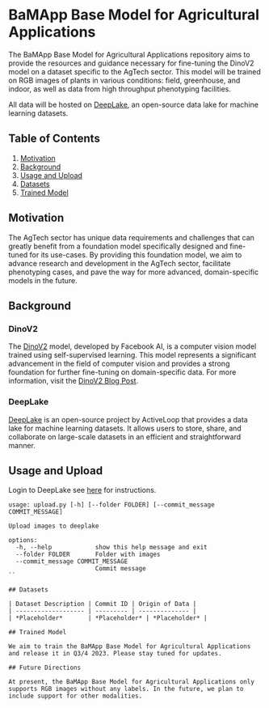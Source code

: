 # BaMApp Base Model for Agricultural Applications

The BaMApp Base Model for Agricultural Applications repository aims to provide the resources and guidance necessary for fine-tuning the DinoV2 model on a dataset specific to the AgTech sector. This model will be trained on RGB images of plants in various conditions: field, greenhouse, and indoor, as well as data from high throughput phenotyping facilities.

All data will be hosted on [DeepLake](https://github.com/activeloopai/deeplake), an open-source data lake for machine learning datasets. 

## Table of Contents

1. [Motivation](#motivation)
2. [Background](#background)
3. [Usage and Upload](#usage-and-upload)
4. [Datasets](#datasets)
5. [Trained Model](#trained-model)

## Motivation

The AgTech sector has unique data requirements and challenges that can greatly benefit from a foundation model specifically designed and fine-tuned for its use-cases. By providing this foundation model, we aim to advance research and development in the AgTech sector, facilitate phenotyping cases, and pave the way for more advanced, domain-specific models in the future. 

## Background

### DinoV2

The [DinoV2](https://github.com/facebookresearch/dinov2) model, developed by Facebook AI, is a computer vision model trained using self-supervised learning. This model represents a significant advancement in the field of computer vision and provides a strong foundation for further fine-tuning on domain-specific data. For more information, visit the [DinoV2 Blog Post](https://ai.facebook.com/blog/dino-v2-computer-vision-self-supervised-learning/).

### DeepLake

[DeepLake](https://github.com/activeloopai/deeplake) is an open-source project by ActiveLoop that provides a data lake for machine learning datasets. It allows users to store, share, and collaborate on large-scale datasets in an efficient and straightforward manner.

## Usage and Upload
Login to DeepLake see [here](https://docs.activeloop.ai/getting-started/deep-learning/using-activeloop-storage) for instructions.
```
usage: upload.py [-h] [--folder FOLDER] [--commit_message COMMIT_MESSAGE]

Upload images to deeplake

options:
  -h, --help            show this help message and exit
  --folder FOLDER       Folder with images
  --commit_message COMMIT_MESSAGE
                        Commit message
``

## Datasets

| Dataset Description | Commit ID | Origin of Data |
| ------------------- | --------- | -------------- |
| *Placeholder*       | *Placeholder* | *Placeholder* |

## Trained Model

We aim to train the BaMApp Base Model for Agricultural Applications and release it in Q3/4 2023. Please stay tuned for updates.

## Future Directions

At present, the BaMApp Base Model for Agricultural Applications only supports RGB images without any labels. In the future, we plan to include support for other modalities. 
